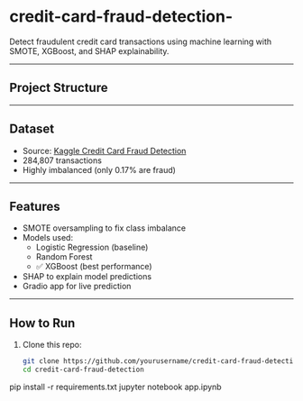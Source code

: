 # credit-card-fraud-detection-

Detect fraudulent credit card transactions using machine learning with SMOTE, XGBoost, and SHAP explainability.

---

##  Project Structure

---

##  Dataset

- Source: [Kaggle Credit Card Fraud Detection](https://www.kaggle.com/datasets/mlg-ulb/creditcardfraud)
- 284,807 transactions
- Highly imbalanced (only 0.17% are fraud)

---

##  Features

- SMOTE oversampling to fix class imbalance
- Models used:
  - Logistic Regression (baseline)
  - Random Forest
  - ✅ XGBoost (best performance)
- SHAP to explain model predictions
- Gradio app for live prediction

---

##  How to Run

1. Clone this repo:
   ```bash
   git clone https://github.com/yourusername/credit-card-fraud-detection.git
   cd credit-card-fraud-detection
pip install -r requirements.txt
jupyter notebook app.ipynb


